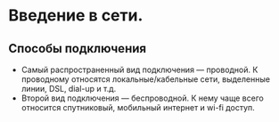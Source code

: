 #  Введение в сети.
##  Способы подключения
- Самый распространенный вид подключения — проводной. К проводному относятся локальные/кабельные сети, выделенные линии, DSL, dial-up и т.д.
- Второй вид подключения — беспроводной. К нему чаще всего относится спутниковый, мобильный интернет и wi-fi доступ.
